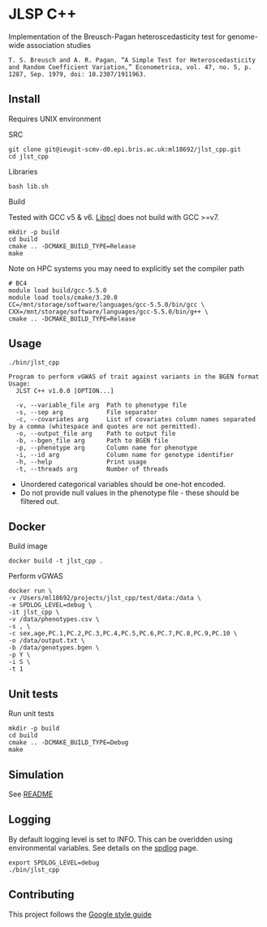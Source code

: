 # JLSP C++

Implementation of the Breusch-Pagan heteroscedasticity test for genome-wide association studies

```
T. S. Breusch and A. R. Pagan, “A Simple Test for Heteroscedasticity and Random Coefficient Variation,” Econometrica, vol. 47, no. 5, p. 1287, Sep. 1979, doi: 10.2307/1911963.
```

## Install

Requires UNIX environment

SRC

```shell
git clone git@ieugit-scmv-d0.epi.bris.ac.uk:ml18692/jlst_cpp.git
cd jlst_cpp
```

Libraries

```shell
bash lib.sh
```

Build

Tested with GCC v5 & v6. [Libscl](http://www.aronaldg.org/webfiles/libscl/) does not build with GCC >=v7.

```shell
mkdir -p build
cd build
cmake .. -DCMAKE_BUILD_TYPE=Release
make
```

Note on HPC systems you may need to explicitly set the compiler path

```shell
# BC4
module load build/gcc-5.5.0
module load tools/cmake/3.20.0
CC=/mnt/storage/software/languages/gcc-5.5.0/bin/gcc \
CXX=/mnt/storage/software/languages/gcc-5.5.0/bin/g++ \
cmake .. -DCMAKE_BUILD_TYPE=Release
```

## Usage

```shell
./bin/jlst_cpp

Program to perform vGWAS of trait against variants in the BGEN format
Usage:
  JLST C++ v1.0.0 [OPTION...]

  -v, --variable_file arg  Path to phenotype file
  -s, --sep arg            File separator
  -c, --covariates arg     List of covariates column names separated by a comma (whitespace and quotes are not permitted).
  -o, --output_file arg    Path to output file
  -b, --bgen_file arg      Path to BGEN file
  -p, --phenotype arg      Column name for phenotype
  -i, --id arg             Column name for genotype identifier
  -h, --help               Print usage
  -t, --threads arg        Number of threads
```

- Unordered categorical variables should be one-hot encoded.
- Do not provide null values in the phenotype file - these should be filtered out.

## Docker

Build image

```shell
docker build -t jlst_cpp .
```

Perform vGWAS

```shell
docker run \
-v /Users/ml18692/projects/jlst_cpp/test/data:/data \
-e SPDLOG_LEVEL=debug \
-it jlst_cpp \
-v /data/phenotypes.csv \
-s , \
-c sex,age,PC.1,PC.2,PC.3,PC.4,PC.5,PC.6,PC.7,PC.8,PC.9,PC.10 \
-o /data/output.txt \
-b /data/genotypes.bgen \
-p Y \
-i S \
-t 1
```

## Unit tests

Run unit tests

```shell
mkdir -p build
cd build
cmake .. -DCMAKE_BUILD_TYPE=Debug
make
```

## Simulation

See [README](./sim/README.md)

## Logging

By default logging level is set to INFO. This can be overidden using environmental variables. See details on
the [spdlog](https://github.com/gabime/spdlog#load-log-levels-from-env-variable-or-from-argv) page.

```shell
export SPDLOG_LEVEL=debug
./bin/jlst_cpp
```

## Contributing

This project follows the [Google style guide](https://google.github.io/styleguide/cppguide.html)